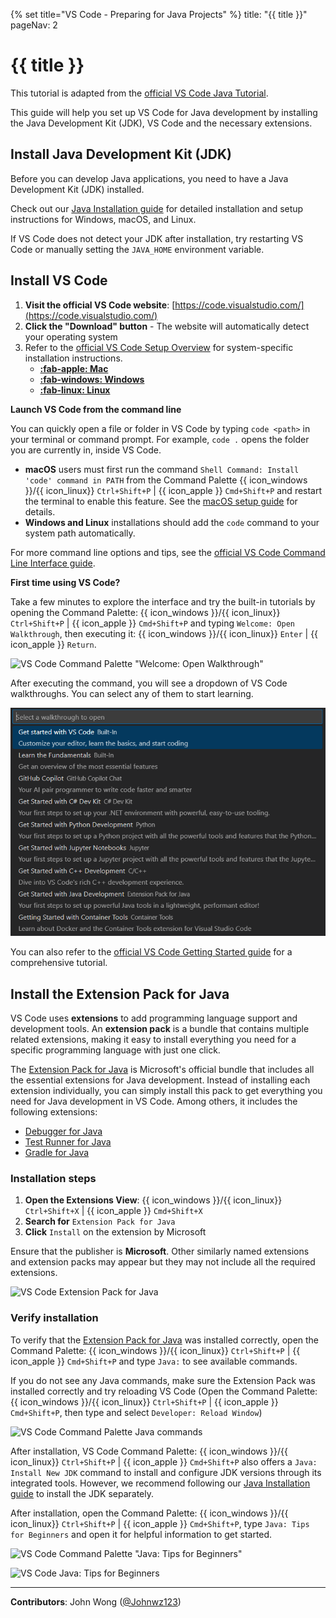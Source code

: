 {% set title="VS Code - Preparing for Java Projects" %}
<frontmatter>
  title: "{{ title }}"
  pageNav: 2
</frontmatter>

<include src="vscode.md#wip-warning" />

# {{ title }}

<box type="info" seamless>

This tutorial is adapted from the [official VS Code Java Tutorial](https://code.visualstudio.com/docs/java/java-tutorial).
</box>

This guide will help you set up VS Code for Java development by installing the Java Development Kit (JDK), VS Code and the necessary extensions.

## Install Java Development Kit (JDK)

Before you can develop Java applications, you need to have a Java Development Kit (JDK) installed.

Check out our [Java Installation guide](javaInstallation.html) for detailed installation and setup instructions for Windows, macOS, and Linux.

<box type="tip" seamless>

If VS Code does not detect your JDK after installation, try restarting VS Code or manually setting the `JAVA_HOME` environment variable.
</box>

## Install VS Code

1. **Visit the official VS Code website**: [https://code.visualstudio.com/](https://code.visualstudio.com/)
1. **Click the "Download" button** - The website will automatically detect your operating system
1. Refer to the [official VS Code Setup Overview](https://code.visualstudio.com/docs/setup/setup-overview) for system-specific installation instructions.
    * [**:fab-apple: Mac**](https://code.visualstudio.com/docs/setup/mac#_install-vs-code-on-macos)
    * [**:fab-windows: Windows**](https://code.visualstudio.com/docs/setup/windows#_install-vs-code-on-windows)
    * [**:fab-linux: Linux**](https://code.visualstudio.com/docs/setup/linux#_install-vs-code-on-linux)

<box type="tip" seamless>

**Launch VS Code from the command line**

You can quickly open a file or folder in VS Code by typing `code <path>` in your terminal or command prompt. For example, `code .` opens the folder you are currently in, inside VS Code.

* **macOS** users must first run the command `Shell Command: Install 'code' command in PATH` from the Command Palette {{ icon_windows }}/{{ icon_linux}} `Ctrl+Shift+P` | {{ icon_apple }} `Cmd+Shift+P` and restart the terminal to enable this feature. See the [macOS setup guide](https://code.visualstudio.com/docs/setup/mac#_launch-vs-code-from-the-command-line) for details.
* **Windows and Linux** installations should add the `code` command to your system path automatically.

For more command line options and tips, see the [official VS Code Command Line Interface guide](https://code.visualstudio.com/docs/configure/command-line).
</box>

<box type="tip" seamless>

**First time using VS Code?**

Take a few minutes to explore the interface and try the built-in tutorials by opening the Command Palette: {{ icon_windows }}/{{ icon_linux}} `Ctrl+Shift+P` | {{ icon_apple }} `Cmd+Shift+P` and typing `Welcome: Open Walkthrough`, then executing it: {{ icon_windows }}/{{ icon_linux}} `Enter` | {{ icon_apple }} `Return`.

![VS Code Command Palette "Welcome: Open Walkthrough"](images/vscodeJavaSetup/VSCodeOpenWalkthrough.png)

After executing the command, you will see a dropdown of VS Code walkthroughs. You can select any of them to start learning.

![VS Code Command Palette: Walkthrough Dropdown](images/vscodeJavaSetup/VSCodeExecuteWalkthrough.png)

You can also refer to the [official VS Code Getting Started guide](https://code.visualstudio.com/docs/getstarted/getting-started) for a comprehensive tutorial.
</box>

## Install the Extension Pack for Java

VS Code uses **extensions** to add programming language support and development tools. An **extension pack** is a bundle that contains multiple related extensions, making it easy to install everything you need for a specific programming language with just one click.

The [Extension Pack for Java](https://marketplace.visualstudio.com/items?itemName=vscjava.vscode-java-pack) is Microsoft's official bundle that includes all the essential extensions for Java development. Instead of installing each extension individually, you can simply install this pack to get everything you need for Java development in VS Code. Among others, it includes the following extensions:

* [Debugger for Java](https://marketplace.visualstudio.com/items?itemName=vscjava.vscode-java-debug)
* [Test Runner for Java](https://marketplace.visualstudio.com/items?itemName=vscjava.vscode-java-test)
* [Gradle for Java](https://marketplace.visualstudio.com/items?itemName=vscjava.vscode-gradle)

### Installation steps

1. **Open the Extensions View**: {{ icon_windows }}/{{ icon_linux}} `Ctrl+Shift+X` | {{ icon_apple }} `Cmd+Shift+X`
1. **Search for** `Extension Pack for Java`
1. **Click** `Install` on the extension by Microsoft

<box type="warning" seamless>

Ensure that the publisher is **Microsoft**. Other similarly named extensions and extension packs may appear but they may not include all the required extensions.
</box>

![VS Code Extension Pack for Java](images/vscodeJavaSetup/VSCodeExtensionPackForJava.png)

### Verify installation

To verify that the [Extension Pack for Java](https://marketplace.visualstudio.com/items?itemName=vscjava.vscode-java-pack) was installed correctly, open the Command Palette: {{ icon_windows }}/{{ icon_linux}} `Ctrl+Shift+P` | {{ icon_apple }} `Cmd+Shift+P` and type `Java:` to see available commands.

<box type="tip" seamless>

If you do not see any Java commands, make sure the Extension Pack was installed correctly and try reloading VS Code (Open the Command Palette: {{ icon_windows }}/{{ icon_linux}} `Ctrl+Shift+P` | {{ icon_apple }} `Cmd+Shift+P`, then type and select `Developer: Reload Window`)
</box>

![VS Code Command Palette Java commands](images/vscodeJavaSetup/VSCodeCommandPaletteJava.png)

<box type="info" seamless>

After installation, VS Code Command Palette: {{ icon_windows }}/{{ icon_linux}} `Ctrl+Shift+P` | {{ icon_apple }} `Cmd+Shift+P` also offers a `Java: Install New JDK` command to install and configure JDK versions through its integrated tools. However, we recommend following our [Java Installation guide](javaInstallation.html) to install the JDK separately.
</box>

<box type="tip" seamless>

After installation, open the Command Palette: {{ icon_windows }}/{{ icon_linux}} `Ctrl+Shift+P` | {{ icon_apple }} `Cmd+Shift+P`, type `Java: Tips for Beginners` and open it for helpful information to get started.

![VS Code Command Palette "Java: Tips for Beginners"](images/vscodeJavaSetup/VSCodeCommandPaletteJavaTipsForBeginners.png)

![VS Code Java: Tips for Beginners](images/vscodeJavaSetup/VSCodeJavaTipsForBeginners.png)
</box>

---

**Contributors**: John Wong ([@Johnwz123](https://github.com/Johnwz123))
